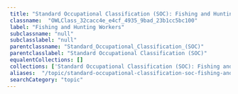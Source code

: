 ```yaml
--- 
 title: "Standard Occupational Classification (SOC): Fishing and Hunting Workers" 
 classname:  "OWLClass_32cacc4e_e4cf_4935_9bad_23b1cc5bc100" 
 label: "Fishing and Hunting Workers" 
 subclassname: "null" 
 subclasslabel: "null" 
 parentclassname: "Standard_Occupational_Classification_(SOC)" 
 parentclasslabel: "Standard Occupational Classification (SOC)" 
 equalentCollections: [] 
 collections: ['Standard Occupational Classification (SOC): Fishing and Hunting Workers']
 aliases:  "/topic/standard-occupational-classification-soc-fishing-and-hunting-workers"  
 searchCategory: "topic" 
---
```


